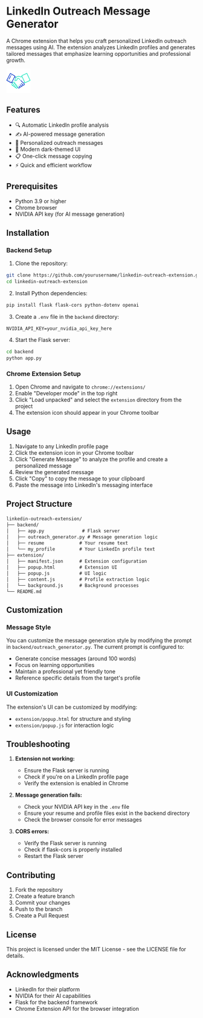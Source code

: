 # LinkedIn Outreach Message Generator

A Chrome extension that helps you craft personalized LinkedIn outreach messages using AI. The extension analyzes LinkedIn profiles and generates tailored messages that emphasize learning opportunities and professional growth.

![Extension Preview](extension/icon.png)

## Features

- 🔍 Automatic LinkedIn profile analysis
- ✍️ AI-powered message generation
- 🎯 Personalized outreach messages
- 🎨 Modern dark-themed UI
- 📋 One-click message copying
- ⚡ Quick and efficient workflow

## Prerequisites

- Python 3.9 or higher
- Chrome browser
- NVIDIA API key (for AI message generation)

## Installation

### Backend Setup

1. Clone the repository:
```bash
git clone https://github.com/yourusername/linkedin-outreach-extension.git
cd linkedin-outreach-extension
```

2. Install Python dependencies:
```bash
pip install flask flask-cors python-dotenv openai
```

3. Create a `.env` file in the `backend` directory:
```
NVIDIA_API_KEY=your_nvidia_api_key_here
```

4. Start the Flask server:
```bash
cd backend
python app.py
```

### Chrome Extension Setup

1. Open Chrome and navigate to `chrome://extensions/`
2. Enable "Developer mode" in the top right
3. Click "Load unpacked" and select the `extension` directory from the project
4. The extension icon should appear in your Chrome toolbar

## Usage

1. Navigate to any LinkedIn profile page
2. Click the extension icon in your Chrome toolbar
3. Click "Generate Message" to analyze the profile and create a personalized message
4. Review the generated message
5. Click "Copy" to copy the message to your clipboard
6. Paste the message into LinkedIn's messaging interface

## Project Structure

```
linkedin-outreach-extension/
├── backend/
│   ├── app.py              # Flask server
│   ├── outreach_generator.py # Message generation logic
│   ├── resume             # Your resume text
│   └── my_profile         # Your LinkedIn profile text
├── extension/
│   ├── manifest.json      # Extension configuration
│   ├── popup.html         # Extension UI
│   ├── popup.js           # UI logic
│   ├── content.js         # Profile extraction logic
│   └── background.js      # Background processes
└── README.md
```

## Customization

### Message Style

You can customize the message generation style by modifying the prompt in `backend/outreach_generator.py`. The current prompt is configured to:
- Generate concise messages (around 100 words)
- Focus on learning opportunities
- Maintain a professional yet friendly tone
- Reference specific details from the target's profile

### UI Customization

The extension's UI can be customized by modifying:
- `extension/popup.html` for structure and styling
- `extension/popup.js` for interaction logic

## Troubleshooting

1. **Extension not working:**
   - Ensure the Flask server is running
   - Check if you're on a LinkedIn profile page
   - Verify the extension is enabled in Chrome

2. **Message generation fails:**
   - Check your NVIDIA API key in the `.env` file
   - Ensure your resume and profile files exist in the backend directory
   - Check the browser console for error messages

3. **CORS errors:**
   - Verify the Flask server is running
   - Check if flask-cors is properly installed
   - Restart the Flask server

## Contributing

1. Fork the repository
2. Create a feature branch
3. Commit your changes
4. Push to the branch
5. Create a Pull Request

## License

This project is licensed under the MIT License - see the LICENSE file for details.

## Acknowledgments

- LinkedIn for their platform
- NVIDIA for their AI capabilities
- Flask for the backend framework
- Chrome Extension API for the browser integration
